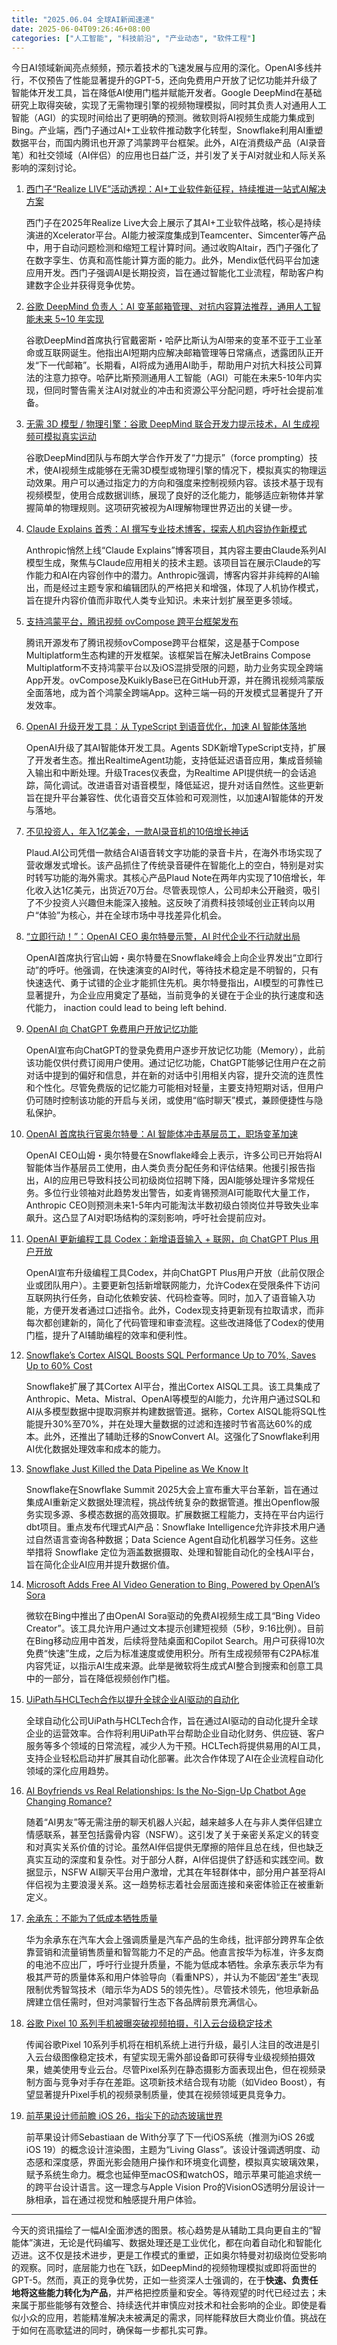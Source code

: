 ```yaml
---
title: "2025.06.04 全球AI新闻速递"
date: 2025-06-04T09:26:46+08:00
categories: ["人工智能", "科技前沿", "产业动态", "软件工程"]
---
```


今日AI领域新闻亮点频频，预示着技术的飞速发展与应用的深化。OpenAI多线并行，不仅预告了性能显著提升的GPT-5，还向免费用户开放了记忆功能并升级了智能体开发工具，旨在降低AI使用门槛并赋能开发者。Google DeepMind在基础研究上取得突破，实现了无需物理引擎的视频物理模拟，同时其负责人对通用人工智能（AGI）的实现时间给出了更明确的预测。微软则将AI视频生成能力集成到Bing。产业端，西门子通过AI+工业软件推动数字化转型，Snowflake利用AI重塑数据平台，而国内腾讯也开源了鸿蒙跨平台框架。此外，AI在消费级产品（AI录音笔）和社交领域（AI伴侣）的应用也日益广泛，并引发了关于AI对就业和人际关系影响的深刻讨论。

1.  [西门子“Realize LIVE”活动透视：AI+工业软件新征程，持续推进一站式AI解决方案](https://36kr.com/p/3321142074009859?f=rss)

    西门子在2025年Realize Live大会上展示了其AI+工业软件战略，核心是持续演进的Xcelerator平台。AI能力被深度集成到Teamcenter、Simcenter等产品中，用于自动问题检测和缩短工程计算时间。通过收购Altair，西门子强化了在数字孪生、仿真和高性能计算方面的能力。此外，Mendix低代码平台加速应用开发。西门子强调AI是长期投资，旨在通过智能化工业流程，帮助客户构建数字企业并获得竞争优势。

2.  [谷歌 DeepMind 负责人：AI 变革邮箱管理、对抗内容算法推荐，通用人工智能未来 5~10 年实现](https://www.ithome.com/0/858/168.htm)

    谷歌DeepMind首席执行官戴密斯・哈萨比斯认为AI带来的变革不亚于工业革命或互联网诞生。他指出AI短期内应解决邮箱管理等日常痛点，透露团队正开发“下一代邮箱”。长期看，AI将成为通用AI助手，帮助用户对抗大科技公司算法的注意力掠夺。哈萨比斯预测通用人工智能（AGI）可能在未来5-10年内实现，但同时警告需关注AI对就业的冲击和资源公平分配问题，呼吁社会提前准备。

3.  [无需 3D 模型 / 物理引擎：谷歌 DeepMind 联合开发力提示技术，AI 生成视频可模拟真实运动](https://www.ithome.com/0/858/166.htm)

    谷歌DeepMind团队与布朗大学合作开发了“力提示”（force prompting）技术，使AI视频生成能够在无需3D模型或物理引擎的情况下，模拟真实的物理运动效果。用户可以通过指定力的方向和强度来控制视频内容。该技术基于现有视频模型，使用合成数据训练，展现了良好的泛化能力，能够适应新物体并掌握简单的物理规则。这项研究被视为AI理解物理世界迈出的关键一步。

4.  [Claude Explains 首秀：AI 撰写专业技术博客，探索人机内容协作新模式](https://www.ithome.com/0/858/154.htm)

    Anthropic悄然上线“Claude Explains”博客项目，其内容主要由Claude系列AI模型生成，聚焦与Claude应用相关的技术主题。该项目旨在展示Claude的写作能力和AI在内容创作中的潜力。Anthropic强调，博客内容并非纯粹的AI输出，而是经过主题专家和编辑团队的严格把关和增强，体现了人机协作模式，旨在提升内容价值而非取代人类专业知识。未来计划扩展至更多领域。

5.  [支持鸿蒙平台，腾讯视频 ovCompose 跨平台框架发布](https://www.ithome.com/0/858/138.htm)

    腾讯开源发布了腾讯视频ovCompose跨平台框架，这是基于Compose Multiplatform生态构建的开发框架。该框架旨在解决JetBrains Compose Multiplatform不支持鸿蒙平台以及iOS混排受限的问题，助力业务实现全跨端App开发。ovCompose及KuiklyBase已在GitHub开源，并在腾讯视频鸿蒙版全面落地，成为首个鸿蒙全跨端App。这种三端一码的开发模式显著提升了开发效率。

6.  [OpenAI 升级开发工具：从 TypeScript 到语音优化，加速 AI 智能体落地](https://www.ithome.com/0/858/144.htm)

    OpenAI升级了其AI智能体开发工具。Agents SDK新增TypeScript支持，扩展了开发者生态。推出RealtimeAgent功能，支持低延迟语音应用，集成音频输入输出和中断处理。升级Traces仪表盘，为Realtime API提供统一的会话追踪，简化调试。改进语音对语音模型，降低延迟，提升对话自然性。这些更新旨在提升平台兼容性、优化语音交互体验和可观测性，以加速AI智能体的开发与落地。

7.  [不见投资人，年入1亿美金，一款AI录音机的10倍增长神话](https://36kr.com/p/3315175009200386?f=rss)

    Plaud.AI公司凭借一款结合AI语音转文字功能的录音卡片，在海外市场实现了营收爆发式增长。该产品抓住了传统录音硬件在智能化上的空白，特别是对实时转写功能的海外需求。其核心产品Plaud Note在两年内实现了10倍增长，年化收入达1亿美元，出货近70万台。尽管表现惊人，公司却未公开融资，吸引了不少投资人兴趣但未能深入接触。这反映了消费科技领域创业正转向以用户“体验”为核心，并在全球市场中寻找差异化机会。

8.  [“立即行动！”：OpenAI CEO 奥尔特曼示警，AI 时代企业不行动就出局](https://www.ithome.com/0/858/149.htm)

    OpenAI首席执行官山姆・奥尔特曼在Snowflake峰会上向企业界发出“立即行动”的呼吁。他强调，在快速演变的AI时代，等待技术稳定是不明智的，只有快速迭代、勇于试错的企业才能抓住先机。奥尔特曼指出，AI模型的可靠性已显著提升，为企业应用奠定了基础，当前竞争的关键在于企业的执行速度和迭代能力， inaction could lead to being left behind.

9.  [OpenAI 向 ChatGPT 免费用户开放记忆功能](https://www.ithome.com/0/858/141.htm)

    OpenAI宣布向ChatGPT的登录免费用户逐步开放记忆功能（Memory），此前该功能仅供付费订阅用户使用。通过记忆功能，ChatGPT能够记住用户在之前对话中提到的偏好和信息，并在新的对话中引用相关内容，提升交流的连贯性和个性化。尽管免费版的记忆能力可能相对轻量，主要支持短期对话，但用户仍可随时控制该功能的开启与关闭，或使用“临时聊天”模式，兼顾便捷性与隐私保护。

10. [OpenAI 首席执行官奥尔特曼：AI 智能体冲击基层员工，职场变革加速](https://www.ithome.com/0/858/140.htm)

    OpenAI CEO山姆・奥尔特曼在Snowflake峰会上表示，许多公司已开始将AI智能体当作基层员工使用，由人类负责分配任务和评估结果。他援引报告指出，AI的应用已导致科技公司初级岗位招聘下降，因AI能够处理许多常规任务。多位行业领袖对此趋势发出警告，如麦肯锡预测AI可能取代大量工作，Anthropic CEO则预测未来1-5年内可能淘汰半数初级白领岗位并导致失业率飙升。这凸显了AI对职场结构的深刻影响，呼吁社会提前应对。

11. [OpenAI 更新编程工具 Codex：新增语音输入 + 联网，向 ChatGPT Plus 用户开放](https://www.ithome.com/0/858/139.htm)

    OpenAI宣布升级编程工具Codex，并向ChatGPT Plus用户开放（此前仅限企业或团队用户）。主要更新包括新增联网能力，允许Codex在受限条件下访问互联网执行任务，自动化依赖安装、代码检查等。同时，加入了语音输入功能，方便开发者通过口述指令。此外，Codex现支持更新现有拉取请求，而非每次都创建新的，简化了代码管理和审查流程。这些改进降低了Codex的使用门槛，提升了AI辅助编程的效率和便利性。

12. [Snowflake’s Cortex AISQL Boosts SQL Performance Up to 70%, Saves Up to 60% Cost](https://analyticsindiamag.com/ai-news-updates/snowflakes-cortex-aisql-boosts-sql-performance-up-to-70-saves-up-to-60-cost/)

    Snowflake扩展了其Cortex AI平台，推出Cortex AISQL工具。该工具集成了Anthropic、Meta、Mistral、OpenAI等模型的AI能力，允许用户通过SQL和AI从多模型数据中提取洞察并构建数据管道。据称，Cortex AISQL能将SQL性能提升30%至70%，并在处理大量数据的过滤和连接时节省高达60%的成本。此外，还推出了辅助迁移的SnowConvert AI。这强化了Snowflake利用AI优化数据处理效率和成本的能力。

13. [Snowflake Just Killed the Data Pipeline as We Know It](https://analyticsindiamag.com/global-tech/snowflake-just-killed-the-data-pipeline-as-we-know-it/)

    Snowflake在Snowflake Summit 2025大会上宣布重大平台革新，旨在通过集成AI重新定义数据处理流程，挑战传统复杂的数据管道。推出Openflow服务实现多源、多模态数据的高效摄取。扩展数据工程能力，支持在平台内运行dbt项目。重点发布代理式AI产品：Snowflake Intelligence允许非技术用户通过自然语言查询各种数据；Data Science Agent自动化机器学习任务。这些举措将 Snowflake 定位为涵盖数据摄取、处理和智能自动化的全栈AI平台，旨在简化企业AI应用并提升数据价值。

14. [Microsoft Adds Free AI Video Generation to Bing, Powered by OpenAI’s Sora](https://analyticsindiamag.com/ai-news-updates/microsoft-adds-free-ai-video-generation-to-bing-powered-by-openais-sora/)

    微软在Bing中推出了由OpenAI Sora驱动的免费AI视频生成工具“Bing Video Creator”。该工具允许用户通过文本提示创建短视频（5秒，9:16比例）。目前在Bing移动应用中首发，后续将登陆桌面和Copilot Search。用户可获得10次免费“快速”生成，之后为标准速度或使用积分。所有生成视频带有C2PA标准内容凭证，以指示AI生成来源。此举是微软将生成式AI整合到搜索和创意工具中的一部分，旨在降低视频创作门槛。

15. [UiPath与HCLTech合作以提升全球企业AI驱动的自动化](https://analyticsindiamag.com/ai-news-updates/uipath-partners-with-hcltech-to-boost-ai-driven-automation-for-global-businesses/)

    全球自动化公司UiPath与HCLTech合作，旨在通过AI驱动的自动化提升全球企业的运营效率。合作将利用UiPath平台帮助企业自动化财务、供应链、客户服务等多个领域的日常流程，减少人为干预。HCLTech将提供易用的AI工具，支持企业轻松启动并扩展其自动化部署。此次合作体现了AI在企业流程自动化领域的深化应用趋势。

16. [AI Boyfriends vs Real Relationships: Is the No-Sign-Up Chatbot Age Changing Romance?](https://ai2people.com/ai-boyfriends-vs-real-relationships-is-the-no-sign-up-chatbot-age-changing-romance/)

    随着“AI男友”等无需注册的聊天机器人兴起，越来越多人在与非人类伴侣建立情感联系，甚至包括露骨内容（NSFW）。这引发了关于亲密关系定义的转变和对真实关系价值的讨论。虽然AI伴侣提供无摩擦的陪伴且总在线，但也缺乏真实互动的深度和复杂性。对于部分人群，AI伴侣提供了舒适和实践空间。数据显示，NSFW AI聊天平台用户激增，尤其在年轻群体中，部分用户甚至将AI伴侣视为主要浪漫关系。这一趋势标志着社会层面连接和亲密体验正在被重新定义。

17. [余承东：不能为了低成本牺牲质量](https://36kr.com/p/3319255125354753?f=rss)

    华为余承东在汽车大会上强调质量是汽车产品的生命线，批评部分跨界车企依靠营销和流量销售质量和智驾能力不足的产品。他直言按华为标准，许多友商的电池不应出厂，呼吁行业提升质量，不能为低成本牺牲。余承东表示华为有极其严苛的质量体系和用户体验导向（看重NPS），并认为不能因“差生”表现限制优秀智驾技术（暗示华为ADS 5的领先性）。尽管技术领先，他坦承新品牌建立信任需时，但对鸿蒙智行生态下各品牌前景充满信心。

18. [谷歌 Pixel 10 系列手机被曝突破视频拍摄，引入云台级稳定技术](https://www.ithome.com/0/858/162.htm)

    传闻谷歌Pixel 10系列手机将在相机系统上进行升级，最引人注目的改进是引入云台级图像稳定技术，有望实现无需外部设备即可获得专业级视频拍摄效果，媲美使用专业云台。尽管Pixel系列在静态摄影方面表现出色，但在视频录制方面与竞争对手存在差距。这项新技术结合现有功能（如Video Boost），有望显著提升Pixel手机的视频录制质量，使其在视频领域更具竞争力。

19. [前苹果设计师前瞻 iOS 26，指尖下的动态玻璃世界](https://www.ithome.com/0/858/158.htm)

    前苹果设计师Sebastiaan de With分享了下一代iOS系统（推测为iOS 26或iOS 19）的概念设计渲染图，主题为“Living Glass”。该设计强调透明度、动态感和深度感，界面光影会随用户操作和环境变化调整，模拟真实玻璃效果，赋予系统生命力。概念也延伸至macOS和watchOS，暗示苹果可能追求统一的跨平台设计语言。这一理念与Apple Vision Pro的VisionOS透明分层设计一脉相承，旨在通过视觉和触感提升用户体验。

---

今天的资讯描绘了一幅AI全面渗透的图景。核心趋势是从辅助工具向更自主的“智能体”演进，无论是代码编写、数据处理还是工业优化，都在向着自动化和智能化迈进。这不仅是技术进步，更是工作模式的重塑，正如奥尔特曼对初级岗位受影响的观察。同时，底层能力也在飞跃，如DeepMind的视频物理模拟或即将面世的GPT-5。然而，真正的竞争优势，正如一些资深人士强调的，在于**快速、负责任地将这些能力转化为产品**，并严格把控质量和安全。等待观望的时代已经过去；未来属于那些能够有效整合、持续迭代并审慎应对技术和社会影响的企业。即使是看似小众的应用，若能精准解决未被满足的需求，同样能释放巨大商业价值。挑战在于如何在高歌猛进的同时，确保每一步都扎实可靠。
